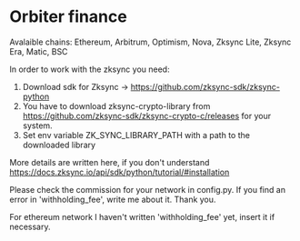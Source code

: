 # Orbiter finance

Avalaible chains: Ethereum, Arbitrum, Optimism, Nova, Zksync Lite, Zksync Era, Matic, BSC

In order to work with the zksync you need:

1) Download sdk for Zksync -> https://github.com/zksync-sdk/zksync-python
2) You have to download zksync-crypto-library from https://github.com/zksync-sdk/zksync-crypto-c/releases for your system.
3) Set env variable ZK_SYNC_LIBRARY_PATH with a path to the downloaded library

More details are written here, if you don't understand https://docs.zksync.io/api/sdk/python/tutorial/#installation

Please check the commission for your network in config.py. If you find an error in 'withholding_fee', write me about it. Thank you. 

For ethereum network I haven't written 'withholding_fee' yet, insert it if necessary.